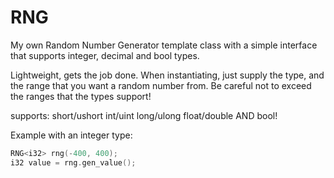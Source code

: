 # RNG
My own Random Number Generator template class with a simple interface that supports integer, decimal and bool types.

Lightweight, gets the job done. When instantiating, just supply the type, and the range that you want a random number from.
Be careful not to exceed the ranges that the types support!

supports:
short/ushort
int/uint
long/ulong
float/double
AND bool!

Example with an integer type:

``` cpp
RNG<i32> rng(-400, 400);
i32 value = rng.gen_value();
```
